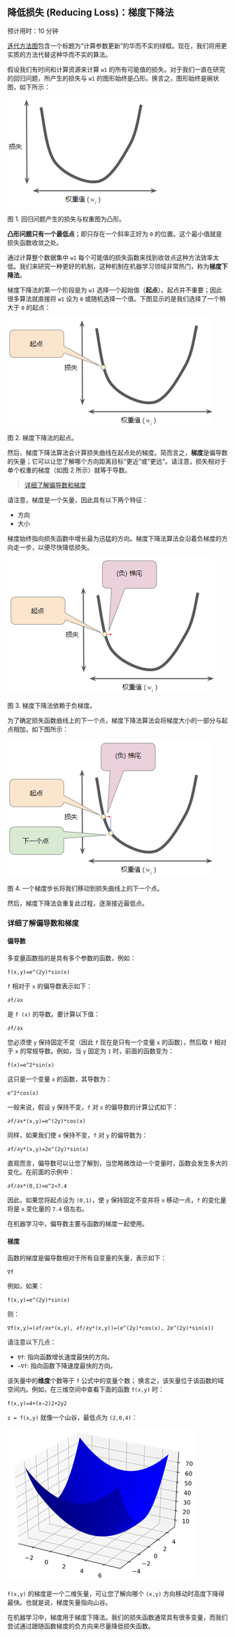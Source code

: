 ## 降低损失 (Reducing Loss)：梯度下降法

预计用时：10 分钟

[迭代方法图][p-iterative]包含一个标题为“计算参数更新”的华而不实的绿框。现在，我们将用更实质的方法代替这种华而不实的算法。

假设我们有时间和计算资源来计算 `w1` 的所有可能值的损失。对于我们一直在研究的回归问题，所产生的损失与 `w1` 的图形始终是凸形。换言之，图形始终是碗状图，如下所示：

![loss1][p-loss-1]

图 1. 回归问题产生的损失与权重图为凸形。

**凸形问题只有一个最低点**；即只存在一个斜率正好为 `0` 的位置。这个最小值就是损失函数收敛之处。

通过计算整个数据集中 `w1` 每个可能值的损失函数来找到收敛点这种方法效率太低。我们来研究一种更好的机制，这种机制在机器学习领域非常热门，称为**梯度下降法**。

梯度下降法的第一个阶段是为 `w1` 选择一个起始值（**起点**）。起点并不重要；因此很多算法就直接将 `w1` 设为 `0` 或随机选择一个值。下图显示的是我们选择了一个稍大于 `0` 的起点：

![loss2][p-loss-2]

图 2. 梯度下降法的起点。

然后，梯度下降法算法会计算损失曲线在起点处的梯度。简而言之，**梯度**是偏导数的矢量；它可以让您了解哪个方向距离目标“更近”或“更远”。请注意，损失相对于单个权重的梯度（如图 2 所示）就等于导数。

> [详细了解偏导数和梯度](#详细了解偏导数和梯度)

请注意，梯度是一个矢量，因此具有以下两个特征：

- 方向
- 大小

梯度始终指向损失函数中增长最为迅猛的方向。梯度下降法算法会沿着负梯度的方向走一步，以便尽快降低损失。

![loss3][p-loss-3]

图 3. 梯度下降法依赖于负梯度。

为了确定损失函数曲线上的下一个点，梯度下降法算法会将梯度大小的一部分与起点相加，如下图所示：

![loss4][p-loss-4]

图 4. 一个梯度步长将我们移动到损失曲线上的下一个点。

然后，梯度下降法会重复此过程，逐渐接近最低点。


### 详细了解偏导数和梯度

#### 偏导数

多变量函数指的是具有多个参数的函数，例如：

```
f(x,y)=e^(2y)*sin(x)
```

`f` 相对于 `x` 的偏导数表示如下：

```
∂f/∂x
```

是 `f (x)` 的导数。要计算以下值：

```
∂f/∂x
```

您必须使 `y` 保持固定不变（因此 `f` 现在是只有一个变量 `x` 的函数），然后取 `f` 相对于 `x` 的常规导数。例如，当 `y` 固定为 `1` 时，前面的函数变为：

```
f(x)=e^2*sin(x)
```

这只是一个变量 `x` 的函数，其导数为：

```
e^2*cos(x)
```

一般来说，假设 `y` 保持不变，`f` 对 `x` 的偏导数的计算公式如下：

```
∂f/∂x*(x,y)=e^(2y)*cos(x)
```

同样，如果我们使 `x` 保持不变，`f` 对 `y` 的偏导数为：

```
∂f/∂y*(x,y)=2e^(2y)*sin(x)
```

直观而言，偏导数可以让您了解到，当您略微改动一个变量时，函数会发生多大的变化。在前面的示例中：

```
∂f/∂x*(0,1)=e^2≈7.4
```

因此，如果您将起点设为 `(0,1)`，使 `y` 保持固定不变并将 `x` 移动一点，`f` 的变化量将是 `x` 变化量的 `7.4` 倍左右。

在机器学习中，偏导数主要与函数的梯度一起使用。

#### 梯度

函数的梯度是偏导数相对于所有自变量的矢量，表示如下：

```
∇f
```

例如，如果：

```
f(x,y)=e^(2y)*sin(x)
```

则：

```
∇f(x,y)=(∂f/∂x*(x,y), ∂f/∂y*(x,y))=(e^(2y)*cos(x), 2e^(2y)*sin(x))
```

请注意以下几点：

- `∇f`: 指向函数增长速度最快的方向。
- `−∇f`: 指向函数下降速度最快的方向。

该矢量中的**维度**个数等于 `f` 公式中的变量个数；
换言之，该矢量位于该函数的域空间内。例如，在三维空间中查看下面的函数 `f(x,y)` 时：

```
f(x,y)=4+(x−2)2+2y2
```

`z = f(x,y)` 就像一个山谷，最低点为 `(2,0,4)`：

![f(x,y)][p-fxy]

`f(x,y)` 的梯度是一个二维矢量，可让您了解向哪个 `(x,y)` 方向移动时高度下降得最快。也就是说，梯度矢量指向山谷。

在机器学习中，梯度用于梯度下降法。我们的损失函数通常具有很多变量，而我们尝试通过跟随函数梯度的负方向来尽量降低损失函数。

[p-iterative]: ../image/03-A-iterative-1.png
[p-loss-1]: ../image/03-B-loss-1.png
[p-loss-2]: ../image/03-B-loss-2.png
[p-loss-3]: ../image/03-B-loss-3.png
[p-loss-4]: ../image/03-B-loss-4.png
[p-fxy]: ../image/03-B-fxy-1.png